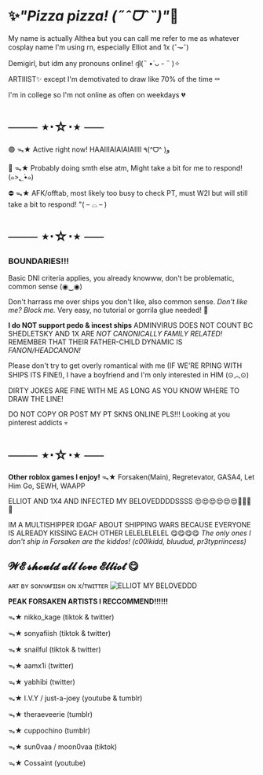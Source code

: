 # ✨*"Pizza pizza! (˶ˆᗜˆ˵)"*💫

My name is actually Althea but you can call me refer to me as whatever cosplay name I'm using rn, especially Elliot and 1x (ˆ𐃷ˆ)

Demigirl, but idm any pronouns online! ദ്ദി(˵ •̀ ᴗ - ˵ )✧

ARTIIIST✨ except I'm demotivated to draw like 70% of the time ⚰️

I'm in college so I'm not online as often on weekdays 💔

# ─── ⋆⋅☆⋅⋆ ──

🟢 ᯓ★ Active right now! HAAIIIAIAIAIAIIII ٩(^ᗜ^ )و

🌙 ᯓ★ Probably doing smth else atm, Might take a bit for me to respond! (๑>؂•̀๑)

⛔️ ᯓ★ AFK/offtab, most likely too busy to check PT, must W2I but will still take a bit to respond! "( – ⌓ – )

# ─── ⋆⋅☆⋅⋆ ──

### BOUNDARIES!!!

Basic DNI criteria applies, you already knowww, don't be problematic, common sense (◉‿◉)

Don't harrass me over ships you don't like, also common sense. *Don't like me? Block me.* Very easy, no tutorial or gorrila glue needed! 🤯

**I do NOT support pedo & incest ships** 
ADMINVIRUS DOES NOT COUNT BC SHEDLETSKY AND 1X ARE *NOT CANONICALLY FAMILY RELATED!* REMEMBER THAT THEIR FATHER-CHILD DYNAMIC IS *FANON/HEADCANON!*

Please don't try to get overly romantical with me (IF WE'RE RPING WITH SHIPS ITS FINE!), I have a boyfriend and I'm only interested in HIM (⊙︿⊙)

DIRTY JOKES ARE FINE WITH ME AS LONG AS YOU KNOW WHERE TO DRAW THE LINE!

DO NOT COPY OR POST MY PT SKNS ONLINE PLS!!! Looking at you pinterest addicts 💀

# ─── ⋆⋅☆⋅⋆ ──

**Other roblox games I enjoy!** ᯓ★ Forsaken(Main), Regretevator, GASA4, Let Him Go, SEWH, WAAPP

ELLIOT AND 1X4 AND INFECTED MY BELOVEDDDDSSSS 😍😍😍😍😍😍🤑🤑🤑🤑

IM A MULTISHIPPER IDGAF ABOUT SHIPPING WARS BECAUSE EVERYONE IS ALREADY KISSING EACH OTHER LELELELELEL 😋😋😋😋
*The only ones I don't ship in Forsaken are the kiddos! (c00lkidd, bluudud, pr3typriincess)*

## **𝓦𝓔 𝓼𝓱𝓸𝓾𝓵𝓭 𝓪𝓵𝓵 𝓵𝓸𝓿𝓮 𝓔𝓵𝓵𝓲𝓸𝓽 😋**

ᴀʀᴛ ʙʏ sᴏɴʏᴀғɪɪsʜ ᴏɴ x/ᴛᴡɪᴛᴛᴇʀ
![ELLIOT MY BELOVEDDD](https://github.com/user-attachments/assets/6454e880-cc74-4988-b393-7567dd160fa6)


**PEAK FORSAKEN ARTISTS I RECCOMMEND‼️‼️‼️**

ᯓ★ nikko_kage (tiktok & twitter)

ᯓ★ sonyafiish (tiktok & twitter)

ᯓ★ snailful (tiktok & twitter)

ᯓ★ aamx1i (twitter)

ᯓ★ yabhibi (twitter)

ᯓ★ I.V.Y / just-a-joey (youtube & tumblr)

ᯓ★ theraeveerie (tumblr)

ᯓ★ cuppochino (tumblr)

ᯓ★ sun0vaa / moon0vaa (tiktok)

ᯓ★ Cossaint (youtube)
